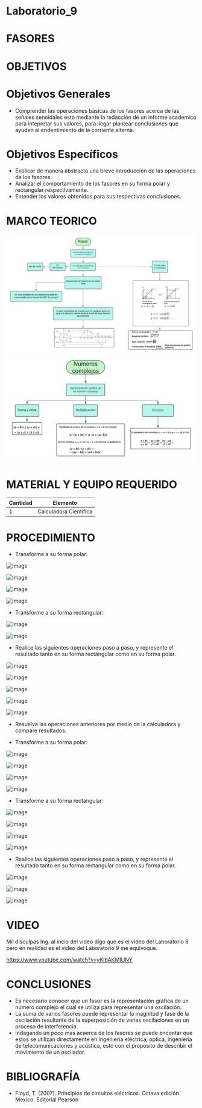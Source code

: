 # Laboratorio_9

# FASORES 

# OBJETIVOS

# Objetivos Generales

- Comprender las operaciones básicas de los fasores acerca de las señales senoidales esto mediante la redacción de un informe academico para intepretar sus valores, para llegar plantear conclusiones que ayuden al endentimiento de la corriente alterna.
# Objetivos Específicos
- Explicar de manera abstracta una breve introducción de las operaciones de los fasores.
- Analizar el comportamiento de  los fasores en su forma polar y rectangular respectivamente.
- Entender los valores obtenidos para sus respectivas conclusiones. 
# MARCO TEORICO
![](https://github.com/jamora9/Laboratorio_9/blob/main/IMA/8.jpeg)
![](https://github.com/jamora9/Laboratorio_9/blob/main/IMA/9.jpeg)
# MATERIAL Y EQUIPO REQUERIDO

|Cantidad|Elemento|
|--------|--------|
|1|Calculadora Científica|

# PROCEDIMIENTO

- Transforme a su forma polar:

![image](https://user-images.githubusercontent.com/93900233/155159114-c9f7c7ca-1a30-48aa-b92a-19d6107351d0.png)

![image](https://user-images.githubusercontent.com/93900233/155153694-d7f8e8d6-5ac3-4e30-95a4-1ec01ffb24c9.png)

![image](https://user-images.githubusercontent.com/93900233/155158904-e030e779-748b-4fcf-9bac-fd57a02f28a3.png)

![image](https://user-images.githubusercontent.com/93900233/155153767-8d97f987-4c40-4502-9612-a143845744c8.png)

- Transforme a su forma rectangular:

![image](https://user-images.githubusercontent.com/93900233/155153843-a9c9bb76-2383-4209-8511-146863e05f10.png)

![image](https://user-images.githubusercontent.com/93899422/155166179-abc5c2f9-b6b2-4f32-8f96-df4ab441110d.png)

- Realice las siguientes operaciones paso a paso, y represente el resultado tanto en su forma rectangular como en su forma polar.

![image](https://user-images.githubusercontent.com/93900233/155153943-403fde7e-37f3-47ba-b764-9cc59ba9493e.png)

![image](https://user-images.githubusercontent.com/93900233/155153969-1b268b48-a8cb-4b37-9c1f-c51dbf675e03.png)

![image](https://user-images.githubusercontent.com/93900233/155154008-4b216b1e-d096-47c3-8791-afb40c23c31b.png)

![image](https://user-images.githubusercontent.com/93900233/155154856-b2a2f9ac-96a4-4010-99e9-5f373c65a806.png)

![image](https://user-images.githubusercontent.com/93900233/155154889-f90656a9-f9b5-4722-90d4-6a155ce49db9.png)

- Resuelva las operaciones anteriores por medio de la calculadora y compare resultados.

- Transforme a su forma polar:

![image](https://user-images.githubusercontent.com/93899422/155164901-72d7a012-1719-48d4-a100-f886ad8d5b16.png)

![image](https://user-images.githubusercontent.com/93899422/155164958-f42dbccc-3d8b-4d5e-8cbe-2a1783098d9a.png)

![image](https://user-images.githubusercontent.com/93899422/155165075-068c494f-ca0b-417a-8fd1-4771ad7f84c1.png)

![image](https://user-images.githubusercontent.com/93899422/155165290-dc7b893d-ce52-4a89-bbe2-bd5d95a1658f.png)

- Transforme a su forma rectangular:

![image](https://user-images.githubusercontent.com/93899422/155165516-3ce4dcff-cc09-4a10-8954-c6ff49582ce2.png)

![image](https://user-images.githubusercontent.com/93899422/155165565-fb3823a2-cccb-488d-bd1c-3743f363fd9d.png)

![image](https://user-images.githubusercontent.com/93899422/155165753-6f1c551c-743b-4226-b934-b0b95e8a7c43.png)

![image](https://user-images.githubusercontent.com/93899422/155166242-f80efce4-f9d2-48a8-b951-4d19e9a8571a.png)

- Realice las siguientes operaciones paso a paso, y represente el resultado tanto en su forma rectangular como en su forma polar.

![image](https://user-images.githubusercontent.com/93899422/155164082-8880b4aa-8822-400f-8c8b-4485a589a37a.png)

![image](https://user-images.githubusercontent.com/93899422/155164146-6ec65e5b-16a5-4de6-bb9c-db41bd3b86b2.png)

![image](https://user-images.githubusercontent.com/93899422/155164193-21ebe5f4-2a44-4170-bea6-8e8bce43b88a.png)

# VIDEO

Mil disculpas Ing. al incio del video digo que es el video del Laboratorio 8 pero en realidad es el video del Laboratorio 9 me equivoque.

https://www.youtube.com/watch?v=yKIbAKMIUNY

# CONCLUSIONES

- Es necesario conocer que un fasor es la representación gráfica de un número complejo el cual se utiliza para representar una oscilación.
- La suma de varios fasores puede representar la magnitud y fase de la oscilación resultante de la superposición de varias oscilaciones en un proceso de interferencia.
- Indagando un poco mas acaerca de los fasores se puede encontar que estos se utilizan directamente en ingeniería eléctrica, óptica, ingeniería de telecomunicaciones y acústica, esto con el proposito de describir el movimiento de un oscilador.

# BIBLIOGRAFÍA
  - Floyd, T. (2007). Principios de circuitos eléctricos. Octava edición. Mexico. Editorial Pearson
